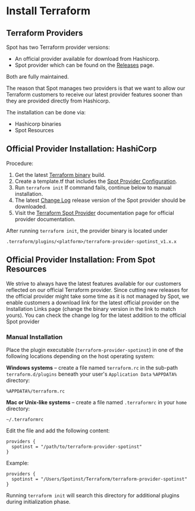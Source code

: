 # Install Terraform

## Terraform Providers

Spot has two Terraform provider versions:

- An official provider available for download from Hashicorp.
- Spot provider which can be found on the [Releases](tools-and-provisioning/terraform/getting-started/installation-links) page.

Both are fully maintained.

The reason that Spot manages two providers is that we want to allow our Terraform customers to receive our latest provider features sooner than they are provided directly from Hashicorp.

The installation can be done via:

- Hashicorp binaries
- Spot Resources

## Official Provider Installation: HashiCorp

Procedure:

1. Get the latest [Terraform binary](https://www.terraform.io/downloads.html) build.
2. Create a template.tf that includes the [Spot Provider Configuration](tools-and-provisioning/terraform/getting-started/configuration).
3. Run `terraform init`
   If command fails, continue below to manual installation.
4. The latest [Change Log](https://github.com/terraform-providers/terraform-provider-spotinst/blob/master/CHANGELOG) release version of the Spot provider should be downloaded.
5. Visit the [Terraform Spot Provider](tools-and-provisioning/terraform/getting-started/install-terraform) documentation page for official provider documentation.

After running `terraform init`, the provider binary is located under

`.terraform/plugins/<platform>/terraform-provider-spotinst_v1.x.x`

## Official Provider Installation: From Spot Resources

We strive to always have the latest features available for our customers reflected on our official Terraform provider. Since cutting new releases for the official provider might take some time as it is not managed by Spot, we enable customers a download link for the latest official provider on the Installation Links page (change the binary version in the link to match yours). You can check the change log for the latest addition to the official Spot provider

### Manual Installation

Place the plugin executable (`terraform-provider-spotinst`) in one of the following locations depending on the host operating system:

**Windows systems** – create a file named `terraform.rc` in the sub-path `terraform.d/plugins` beneath your user's `Application Data` `%APPDATA%` directory:

`%APPDATA%/terraform.rc`

**Mac or Unix-like systems** – create a file named `.terraformrc` in your `home` directory:

`~/.terraformrc`

Edit the file and add the following content:

```
providers {
  spotinst = "/path/to/terraform-provider-spotinst"
}
```

Example:

```
providers {
  spotinst = "/Users/Spotinst/Terraform/terraform-provider-spotinst"
}
```

Running `terraform init` will search this directory for additional plugins during initialization phase.
